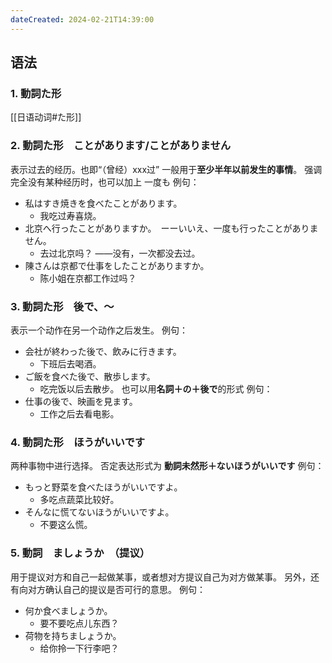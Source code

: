 ```yaml
---
dateCreated: 2024-02-21T14:39:00
---
```

## 语法
### 1. 動詞た形
[[日语动词#た形]]
### 2. 動詞た形　ことがあります/ことがありません
表示过去的经历。也即“（曾经）xxx过”
一般用于**至少半年以前发生的事情**。
强调完全没有某种经历时，也可以加上 一度も
例句：
- 私はすき焼きを食べたことがあります。
	- 我吃过寿喜烧。
- 北京へ行ったことがありますか。　ーーいいえ、一度も行ったことがありません。
	- 去过北京吗？  ——没有，一次都没去过。
- 陳さんは京都で仕事をしたことがありますか。
	- 陈小姐在京都工作过吗？
### 3. 動詞た形　後で、〜
表示一个动作在另一个动作之后发生。
例句：
- 会社が終わった後で、飲みに行きます。
	- 下班后去喝酒。
- ご飯を食べた後で、散歩します。
	- 吃完饭以后去散步。
也可以用**名詞＋の＋後で**的形式
例句：
- 仕事の後で、映画を見ます。
	- 工作之后去看电影。
### 4. 動詞た形　ほうがいいです
两种事物中进行选择。
否定表达形式为  **動詞未然形＋ないほうがいいです**
例句：
- もっと野菜を食べたほうがいいですよ。
	- 多吃点蔬菜比较好。
- そんなに慌てないほうがいいですよ。
	- 不要这么慌。
### 5. 動詞　ましょうか　（提议）
用于提议对方和自己一起做某事，或者想对方提议自己为对方做某事。
另外，还有向对方确认自己的提议是否可行的意思。
例句：
- 何か食べましょうか。
	- 要不要吃点儿东西？
- 荷物を持ちましょうか。
	- 给你拎一下行李吧？
